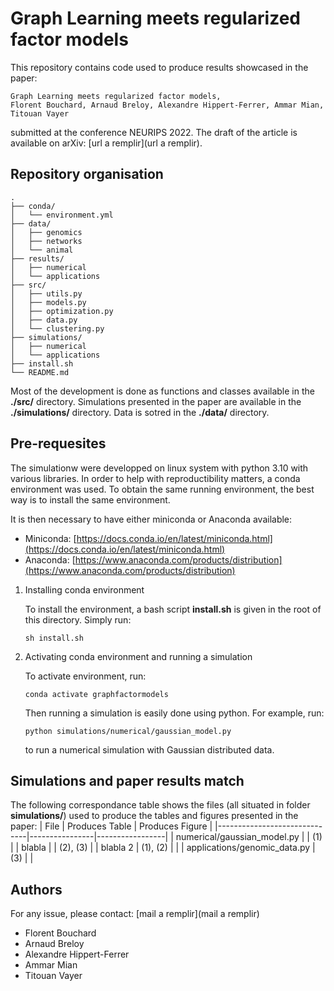# Graph Learning meets regularized factor models

This repository contains code used to produce results showcased in the paper:
```
Graph Learning meets regularized factor models,
Florent Bouchard, Arnaud Breloy, Alexandre Hippert-Ferrer, Ammar Mian, Titouan Vayer
```
submitted at the conference NEURIPS 2022. The draft of the article is available on arXiv:
[url a remplir](url a remplir).


## Repository organisation
```
.
├── conda/
│   └── environment.yml
├── data/
│   ├── genomics
│   ├── networks
│   └── animal
├── results/
│   ├── numerical
│   └── applications
├── src/
│   ├── utils.py
│   ├── models.py
│   ├── optimization.py
│   ├── data.py
│   └── clustering.py
├── simulations/
│   ├── numerical
│   └── applications
├── install.sh
└── README.md
```

Most of the development is done as functions and classes available in the **./src/** directory. Simulations presented in the paper are available in the **./simulations/** directory. Data is sotred in the **./data/** directory.

## Pre-requesites

The simulationw were developped on linux system with python 3.10 with various libraries. In order to help with reproductibility matters, a conda environment was used. To obtain the same running environment, the best way is to install the same environment. 

It is then necessary to have either miniconda or Anaconda available:
* Miniconda: [https://docs.conda.io/en/latest/miniconda.html](https://docs.conda.io/en/latest/miniconda.html)
* Anaconda: [https://www.anaconda.com/products/distribution](https://www.anaconda.com/products/distribution)

1. Installing conda environment

    To install the environment, a bash script **install.sh** is given in the root of this directory. Simply run:
    ```
    sh install.sh
    ```

2. Activating conda environment and running a simulation

    To activate environment, run:
    ```
    conda activate graphfactormodels
    ```

    Then running a simulation is easily done using python. For example, run:
    ```
    python simulations/numerical/gaussian_model.py
    ```
    to run a numerical simulation with Gaussian distributed data.

## Simulations and paper results match

The following correspondance table shows the files (all situated in folder **simulations/**) used to produce the tables and figures presented in the paper:
| File                         | Produces Table | Produces Figure |
|------------------------------|----------------|-----------------|
| numerical/gaussian_model.py  |                | (1)             |
| blabla                       |                | (2), (3)        |
| blabla 2                     | (1), (2)       |                 |
| applications/genomic_data.py | (3)            |                 |

## Authors

For any issue, please contact: [mail a remplir](mail a remplir)

* Florent Bouchard
* Arnaud Breloy
* Alexandre Hippert-Ferrer
* Ammar Mian
* Titouan Vayer